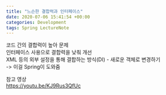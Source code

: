 ```yaml
---
title: "느슨한 결합력과 인터페이스"
date: 2020-07-06 15:41:54 +00:00
categories: Development
tags: Spring LectureNote
---
```


코드 간의 결합력이 높아 문제  
인터페이스 사용으로 결합력을 낮춰 개선  
XML 등의 외부 설정을 통해 결합하는 방식(DI) - 새로운 객체로 변경하기  
-> 이걸 Spring이 도와줌  


참고 영상  
https://youtu.be/KJ9Rus3QfUc
